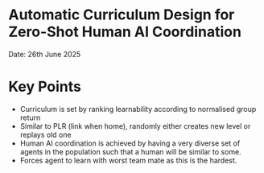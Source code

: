 # Automatic Curriculum Design for Zero-Shot Human AI Coordination

Date: 26th June 2025

# Key Points
- Curriculum is set by ranking learnability according to normalised group return
- Similar to PLR (link when home), randomly either creates new level or replays old one
- Human AI coordination is achieved by having a very diverse set of agents in the population such that a human will be similar to some.
- Forces agent to learn with worst team mate as this is the hardest.